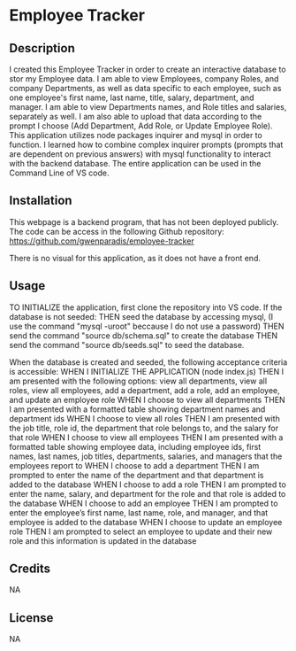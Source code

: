 # Employee Tracker

## Description

I created this Employee Tracker in order to create an interactive database to stor my Employee data. I am able to view Employees, company Roles, and company Departments, as well as data specific to each employee, such as one employee's first name, last name, title, salary, department, and manager. I am able to view Departments names, and Role titles and salaries, separately as well. I am also able to upload that data according to the prompt I choose (Add Department, Add Role, or Update Employee Role). This application utilizes node packages inquirer and mysql in order to function. I learned how to combine complex inquirer prompts (prompts that are dependent on previous answers) with mysql functionality to interact with the backend database. The entire application can be used in the Command Line of VS code.

## Installation

This webpage is a backend program, that has not been deployed publicly. The code can be access in the following Github repository: https://github.com/gwenparadis/employee-tracker

There is no visual for this application, as it does not have a front end.

## Usage

TO INITIALIZE the application, first clone the repository into VS code.
If the database is not seeded:
THEN seed the database by accessing mysql, (I use the command "mysql -uroot" beccause I do not use a password)
THEN send the command "source db/schema.sql" to create the database
THEN send the command "source db/seeds.sql" to seed the database.

When the database is created and seeded, the following acceptance criteria is accessible:
WHEN I INITIALIZE THE APPLICATION (node index.js)
THEN I am presented with the following options: view all departments, view all roles, view all employees, add a department, add a role, add an employee, and update an employee role
WHEN I choose to view all departments
THEN I am presented with a formatted table showing department names and department ids
WHEN I choose to view all roles
THEN I am presented with the job title, role id, the department that role belongs to, and the salary for that role
WHEN I choose to view all employees
THEN I am presented with a formatted table showing employee data, including employee ids, first names, last names, job titles, departments, salaries, and managers that the employees report to
WHEN I choose to add a department
THEN I am prompted to enter the name of the department and that department is added to the database
WHEN I choose to add a role
THEN I am prompted to enter the name, salary, and department for the role and that role is added to the database
WHEN I choose to add an employee
THEN I am prompted to enter the employee’s first name, last name, role, and manager, and that employee is added to the database
WHEN I choose to update an employee role
THEN I am prompted to select an employee to update and their new role and this information is updated in the database 

## Credits

NA

## License

NA
